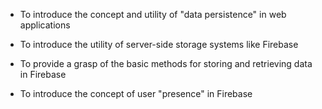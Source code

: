 * To introduce the concept and utility of "data persistence" in web applications


* To introduce the utility of server-side storage systems like Firebase


* To provide a grasp of the basic methods for storing and retrieving data in Firebase


* To introduce the concept of user "presence" in Firebase
